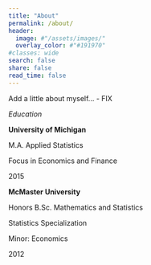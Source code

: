 ```yaml
---
title: "About"
permalink: /about/
header:
  image: #"/assets/images/"
  overlay_color: #"#191970"
#classes: wide
search: false
share: false
read_time: false
---
```


Add a little about myself... - FIX


_Education_

**University of Michigan**

M.A. Applied Statistics

Focus in Economics and Finance

2015

**McMaster University**

Honors B.Sc. Mathematics and Statistics

Statistics Specialization

Minor: Economics

2012
